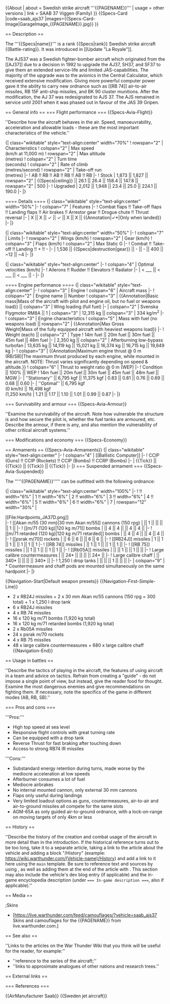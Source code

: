{{About
| about = Swedish strike aircraft '''{{PAGENAME}}'''
| usage = other versions
| link = SAAB 37 Viggen (Family)
}}
{{Specs-Card
|code=saab_ajs37
|images={{Specs-Card-Image|GarageImage_{{PAGENAME}}.jpg}}
}}

== Description ==
<!-- ''In the description, the first part should be about the history of and the creation and combat usage of the aircraft, as well as its key features. In the second part, tell the reader about the aircraft in the game. Insert a screenshot of the vehicle, so that if the novice player does not remember the vehicle by name, he will immediately understand what kind of vehicle the article is talking about.'' -->
The '''{{Specs|name}}''' is a rank {{Specs|rank}} Swedish strike aircraft {{Battle-rating}}. It was introduced in [[Update "La Royale"]].

The AJS37 was a Swedish fighter-bomber aircraft which originated from the [[AJ37]] due to a decision in 1992 to upgrade the AJ37, SH37, and SF37 to give them an extended service-life and limited JAS-capabilities. The majority of the upgrade was to the avionics in the Central Calculator, which received extensive modification. Giving more powerful computer power gave it the ability to carry new ordnance such as [[RB 74]] air-to-air missiles, RB 15F anti-ship missiles, and BK 90 cluster munitions. After the modification, the AJ 37 was redesignated to AJS 37. The AJS remained in service until 2001 when it was phased out in favour of the JAS 39 Gripen.

== General info ==
=== Flight performance ===
{{Specs-Avia-Flight}}
<!-- ''Describe how the aircraft behaves in the air. Speed, manoeuvrability, acceleration and allowable loads - these are the most important characteristics of the vehicle.'' -->
''Describe how the aircraft behaves in the air. Speed, manoeuvrability, acceleration and allowable loads - these are the most important characteristics of the vehicle.''

{| class="wikitable" style="text-align:center" width="70%"
! rowspan="2" | Characteristics
! colspan="2" | Max speed<br>(km/h at 11,000 m)
! rowspan="2" | Max altitude<br>(metres)
! colspan="2" | Turn time<br>(seconds)
! colspan="2" | Rate of climb<br>(metres/second)
! rowspan="2" | Take-off run<br>(metres)
|-
! AB !! RB !! AB !! RB !! AB !! RB
|-
! Stock
| 1,873 || 1,827 || rowspan="2" | {{Specs|ceiling}} || 26.1 || 26.4 || 158.4 || 147.8 || rowspan="2" | 500
|-
! Upgraded
| 2,012 || 1,948 || 23.4 || 25.0 || 224.1 || 190.0
|-
|}

==== Details ====
{| class="wikitable" style="text-align:center" width="50%"
|-
! colspan="7" | Features
|-
! Combat flaps !! Take-off flaps !! Landing flaps !! Air brakes !! Arrestor gear !! Drogue chute !! Thrust reversal
|-
| X || X || ✓ || ✓ || X || X || {{Annotation|✓*|Only when landed}}     <!-- ✓ -->
|-
|}

{| class="wikitable" style="text-align:center" width="50%"
|-
! colspan="7" | Limits
|-
! rowspan="2" | Wings (km/h)
! rowspan="2" | Gear (km/h)
! colspan="3" | Flaps (km/h)
! colspan="2" | Max Static G
|-
! Combat !! Take-off !! Landing !! + !! -
|-
| 1,536 <!-- {{Specs|destruction|body}} --> || {{Specs|destruction|gear}} || - || - || 400 || ~12 || ~4
|-
|}

{| class="wikitable" style="text-align:center"
|-
! colspan="4" | Optimal velocities (km/h)
|-
! Ailerons !! Rudder !! Elevators !! Radiator
|-
| < ___ || < ___ || < ___ || -
|-
|}

==== Engine performance ====
{| class="wikitable" style="text-align:center"
|-
! colspan="3" | Engine
! colspan="6" | Aircraft mass
|-
! colspan="2" | Engine name || Number
! colspan="3" | {{Annotation|Basic mass|Mass of the aircraft with pilot and engine oil, but no fuel or weapons load}} || colspan="3" | Wing loading (full fuel)
|-
| colspan="2" | Svenska Flygmotor RM8A || 1
| colspan="3" | 12,315 kg || colspan="3" | 334 kg/m<sup>2</sup>
|-
! colspan="3" | Engine characteristics
! colspan="5" | Mass with fuel (no weapons load) || rowspan="2" | {{Annotation|Max Gross<br>Weight|Mass of the fully equipped aircraft with heaviest weapons load}}
|-
! Weight (each) || colspan="2" | Type
! 14m fuel || 20m fuel || 30m fuel || 45m fuel || 48m fuel
|-
| 2,350 kg || colspan="2" | Afterburning low-bypass turbofan
| 13,635 kg || 14,119 kg || 15,021 kg || 16,374 kg || 16,715 kg || 19,849 kg
|-
! colspan="3" | {{Annotation|Maximum engine thrust @ 0 m (RB/SB)|The maximum thrust produced by each engine, while mounted in the aircraft. NOTE: Thrust varies significantly depending on speed & altitude.}}
! colspan="6" | Thrust to weight ratio @ 0 m (WEP)
|-
! Condition || 100% || WEP
! 14m fuel || 20m fuel || 30m fuel || 45m fuel || 48m fuel || MGW
|-
| ''Stationary'' || 6,795 kgf || 11,375 kgf
| 0.83 || 0.81 || 0.76 || 0.69 || 0.68 || 0.60
|-
| ''Optimal'' || 6,795 kgf<br>(0 km/h) || 16,498 kgf<br>(1,250 km/h)
| 1.21 || 1.17 || 1.10 || 1.01 || 0.99 || 0.87
|-
|}

=== Survivability and armour ===
{{Specs-Avia-Armour}}
<!-- ''Examine the survivability of the aircraft. Note how vulnerable the structure is and how secure the pilot is, whether the fuel tanks are armoured, etc. Describe the armour, if there is any, and also mention the vulnerability of other critical aircraft systems.'' -->
''Examine the survivability of the aircraft. Note how vulnerable the structure is and how secure the pilot is, whether the fuel tanks are armoured, etc. Describe the armour, if there is any, and also mention the vulnerability of other critical aircraft systems.''

=== Modifications and economy ===
{{Specs-Economy}}

== Armaments ==
{{Specs-Avia-Armaments}}
{| class="wikitable" style="text-align:center"
|-
! colspan="4" | [[Ballistic Computer]]
|-
! CCIP (Guns) !! CCIP (Rockets) !! CCIP (Bombs) !! CCRP (Bombs)
|-
| {{Tick}} || {{Tick}} || {{Tick}} || {{Tick}}
|-
|}
=== Suspended armament ===
{{Specs-Avia-Suspended}}
<!-- ''Describe the aircraft's suspended armament: additional cannons under the wings, bombs, rockets and torpedoes. This section is especially important for bombers and attackers. If there is no suspended weaponry remove this subsection.'' -->

The '''''{{PAGENAME}}''''' can be outfitted with the following ordnance:

{| class="wikitable" style="text-align:center" width="100%"
|-
! !! width="6%" | 1 !! width="6%" | 2 !! width="6%" | 3 !! width="6%" | 4 !! width="6%" | 5 !! width="6%" | 6 !! width="6%" | 7
| rowspan="12" width="30%" | <div class="ttx-image">[[File:Hardpoints_JA37D.png]]</div>
|-
! [[Akan m/55 (30 mm)|30 mm Akan m/55]] cannons (150 rpg)
| || 1 || || || || 1 ||
|-
! [[m/71 (120 kg)|120 kg m/71]] bombs
| || 4 || 4 || || 4 || 4 ||
|-
! [[m/71 retarded (120 kg)|120 kg m/71 retarded]] bombs
| || 4 || 4 || || 4 || 4 ||
|-
! [[psrak m/70]] rockets
| || 6 || 6 || || 6 || 6 ||
|-
! [[RB24J]] missiles
| 1 || 1 || 1 || || 1 || 1 || 1
|-
! [[RB 74]] missiles
| || 1 || 1 || || 1 || 1 ||
|-
! [[RB 75]] missiles
| || 1 || 1 || || 1 || 1 ||
|-
! [[Rb05A]] missiles
| || || 1 || || 1 || ||
|-
! Large calibre countermeasures
| || 24* || || || || 24* ||
|-
! Large calibre chaff
| || 340* || || || || 340* ||
|-
! 1,250 l drop tanks
| || || || 1 || || ||
|-
| colspan="9" | * Countermeasure and chaff pods are mounted simultaneously on the same hardpoint
|-
|}

{{Navigation-Start|Default weapon presets}}
{{Navigation-First-Simple-Line}}

* 2 x RB24J missiles + 2 x 30 mm Akan m/55 cannons (150 rpg = 300 total) + 1 x 1,250 l drop tank
* 6 x RB24J missiles
* 4 x RB 74 missiles
* 16 x 120 kg m/71 bombs (1,920 kg total)
* 16 x 120 kg m/71 retarded bombs (1,920 kg total)
* 2 x Rb05A missiles
* 24 x psrak m/70 rockets
* 4 x RB 75 missiles
* 48 x large calibre countermeasures + 680 x large calibre chaff
{{Navigation-End}}

== Usage in battles ==
<!-- ''Describe the tactics of playing in the aircraft, the features of using aircraft in a team and advice on tactics. Refrain from creating a "guide" - do not impose a single point of view, but instead, give the reader food for thought. Examine the most dangerous enemies and give recommendations on fighting them. If necessary, note the specifics of the game in different modes (AB, RB, SB).'' -->
''Describe the tactics of playing in the aircraft, the features of using aircraft in a team and advice on tactics. Refrain from creating a "guide" - do not impose a single point of view, but instead, give the reader food for thought. Examine the most dangerous enemies and give recommendations on fighting them. If necessary, note the specifics of the game in different modes (AB, RB, SB).''

=== Pros and cons ===
<!-- ''Summarise and briefly evaluate the vehicle in terms of its characteristics and combat effectiveness. Mark its pros and cons in the bulleted list. Try not to use more than 6 points for each of the characteristics. Avoid using categorical definitions such as "bad", "good" and the like - use substitutions with softer forms such as "inadequate" and "effective".'' -->

'''Pros:'''

* High top speed at sea level
* Responsive flight controls with great turning rate
* Can be equipped with a drop tank
* Reverse Thrust for fast braking after touching down
* Access to strong RB74 IR missiles

'''Cons:'''

* Substandard energy retention during turns, made worse by the mediocre acceleration at low speeds
* Afterburner consumes a lot of fuel
* Mediocre airbrakes
* No internal mounted cannon, only external 30 mm cannons
* Flaps only useful during landings
* Very limited loadout options as guns, countermeasures, air-to-air and air-to-ground missiles all compete for the same slots
* AGM-65A as only guided air-to-ground ordnance, with a lock-on-range on moving targets of only 4km or less

== History ==
<!-- ''Describe the history of the creation and combat usage of the aircraft in more detail than in the introduction. If the historical reference turns out to be too long, take it to a separate article, taking a link to the article about the vehicle and adding a block "/History" (example: <nowiki>https://wiki.warthunder.com/(Vehicle-name)/History</nowiki>) and add a link to it here using the <code>main</code> template. Be sure to reference text and sources by using <code><nowiki><ref></ref></nowiki></code>, as well as adding them at the end of the article with <code><nowiki><references /></nowiki></code>. This section may also include the vehicle's dev blog entry (if applicable) and the in-game encyclopedia description (under <code><nowiki>=== In-game description ===</nowiki></code>, also if applicable).'' -->
''Describe the history of the creation and combat usage of the aircraft in more detail than in the introduction. If the historical reference turns out to be too long, take it to a separate article, taking a link to the article about the vehicle and adding a block "/History" (example: <nowiki>https://wiki.warthunder.com/(Vehicle-name)/History</nowiki>) and add a link to it here using the <code>main</code> template. Be sure to reference text and sources by using <code><nowiki><ref></ref></nowiki></code>, as well as adding them at the end of the article with <code><nowiki><references /></nowiki></code>. This section may also include the vehicle's dev blog entry (if applicable) and the in-game encyclopedia description (under <code><nowiki>=== In-game description ===</nowiki></code>, also if applicable).''

== Media ==
<!-- ''Excellent additions to the article would be video guides, screenshots from the game, and photos.'' -->

;Skins

* [https://live.warthunder.com/feed/camouflages/?vehicle=saab_ajs37 Skins and camouflages for the {{PAGENAME}} from live.warthunder.com.]

== See also ==
<!-- ''Links to the articles on the War Thunder Wiki that you think will be useful for the reader, for example:''
* ''reference to the series of the aircraft;''
* ''links to approximate analogues of other nations and research trees.'' -->
''Links to the articles on the War Thunder Wiki that you think will be useful for the reader, for example:''

* ''reference to the series of the aircraft;''
* ''links to approximate analogues of other nations and research trees.''

== External links ==
<!-- ''Paste links to sources and external resources, such as:''
* ''topic on the official game forum;''
* ''other literature.'' -->

=== References ===
<references />

{{AirManufacturer Saab}}
{{Sweden jet aircraft}}